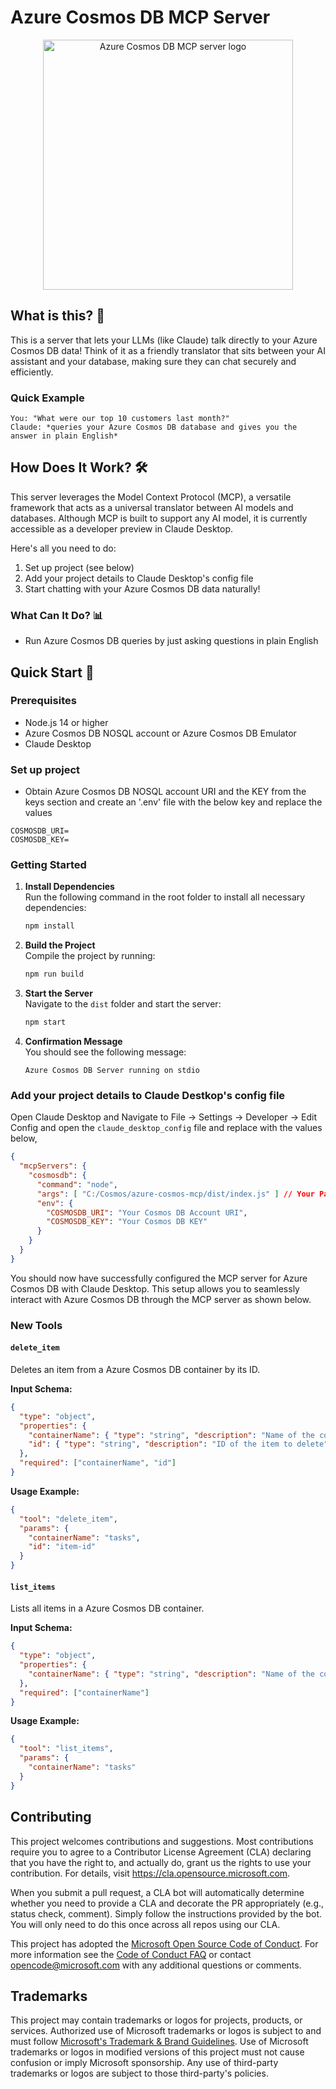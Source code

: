 # Azure Cosmos DB MCP  Server

<div align="center">
  <img src="./src/img/logo.png" alt="Azure Cosmos DB MCP server logo" width="400"/>
</div>

## What is this? 🤔

This is a server that lets your LLMs (like Claude) talk directly to your Azure Cosmos DB data! Think of it as a friendly translator that sits between your AI assistant and your database, making sure they can chat securely and efficiently.

### Quick Example
```text
You: "What were our top 10 customers last month?"
Claude: *queries your Azure Cosmos DB database and gives you the answer in plain English*
```


## How Does It Work? 🛠️

This server leverages the Model Context Protocol (MCP), a versatile framework that acts as a universal translator between AI models and databases. Although MCP is built to support any AI model, it is currently accessible as a developer preview in Claude Desktop.

Here's all you need to do:
1. Set up project (see below)
2. Add your project details to Claude Desktop's config file
3. Start chatting with your Azure Cosmos DB data naturally!

### What Can It Do? 📊

- Run Azure Cosmos DB queries by just asking questions in plain English

## Quick Start 🚀

### Prerequisites
- Node.js 14 or higher
- Azure Cosmos DB NOSQL account or Azure Cosmos DB Emulator
- Claude Desktop 

### Set up project

- Obtain Azure Cosmos DB NOSQL account URI and the KEY from the keys section and create an '.env' file with the below key and replace the values

```
COSMOSDB_URI=
COSMOSDB_KEY= 
```

### Getting Started

1. **Install Dependencies**  
   Run the following command in the root folder to install all necessary dependencies:  
   ```bash
   npm install
   ```

2. **Build the Project**  
   Compile the project by running:  
   ```bash
   npm run build
   ```

3. **Start the Server**  
   Navigate to the `dist` folder and start the server:  
   ```bash
   npm start
   ```

4. **Confirmation Message**  
   You should see the following message:  
   ```
   Azure Cosmos DB Server running on stdio
   ```

### Add your project details to Claude Destkop's config file

Open Claude Desktop and Navigate to File -> Settings -> Developer -> Edit Config and open the `claude_desktop_config` file and replace with the values below,

```json
{
  "mcpServers": {
    "cosmosdb": {
      "command": "node",
      "args": [ "C:/Cosmos/azure-cosmos-mcp/dist/index.js" ] // Your Path for the Azure Cosmos DB MCP server file,
      "env": {
        "COSMOSDB_URI": "Your Cosmos DB Account URI",
        "COSMOSDB_KEY": "Your Cosmos DB KEY"
      }
    }
  }
}

```

You should now have successfully configured the MCP server for Azure Cosmos DB with Claude Desktop. This setup allows you to seamlessly interact with Azure Cosmos DB through the MCP server as shown below.

### New Tools

#### `delete_item`

Deletes an item from a Azure Cosmos DB container by its ID.

**Input Schema:**
```json
{
  "type": "object",
  "properties": {
    "containerName": { "type": "string", "description": "Name of the container" },
    "id": { "type": "string", "description": "ID of the item to delete" }
  },
  "required": ["containerName", "id"]
}
```

**Usage Example:**
```json
{
  "tool": "delete_item",
  "params": {
    "containerName": "tasks",
    "id": "item-id"
  }
}
```

#### `list_items`

Lists all items in a Azure Cosmos DB container.

**Input Schema:**
```json
{
  "type": "object",
  "properties": {
    "containerName": { "type": "string", "description": "Name of the container" }
  },
  "required": ["containerName"]
}
```

**Usage Example:**
```json
{
  "tool": "list_items",
  "params": {
    "containerName": "tasks"
  }
}
```

## Contributing

This project welcomes contributions and suggestions.  Most contributions require you to agree to a
Contributor License Agreement (CLA) declaring that you have the right to, and actually do, grant us
the rights to use your contribution. For details, visit https://cla.opensource.microsoft.com.

When you submit a pull request, a CLA bot will automatically determine whether you need to provide
a CLA and decorate the PR appropriately (e.g., status check, comment). Simply follow the instructions
provided by the bot. You will only need to do this once across all repos using our CLA.

This project has adopted the [Microsoft Open Source Code of Conduct](https://opensource.microsoft.com/codeofconduct/).
For more information see the [Code of Conduct FAQ](https://opensource.microsoft.com/codeofconduct/faq/) or
contact [opencode@microsoft.com](mailto:opencode@microsoft.com) with any additional questions or comments.

## Trademarks

This project may contain trademarks or logos for projects, products, or services. Authorized use of Microsoft 
trademarks or logos is subject to and must follow 
[Microsoft's Trademark & Brand Guidelines](https://www.microsoft.com/en-us/legal/intellectualproperty/trademarks/usage/general).
Use of Microsoft trademarks or logos in modified versions of this project must not cause confusion or imply Microsoft sponsorship.
Any use of third-party trademarks or logos are subject to those third-party's policies.
